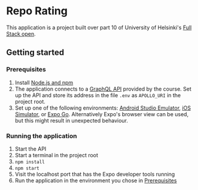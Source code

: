 # Repo Rating

This application is a project built over part 10 of University of Helsinki's [Full Stack open](https://fullstackopen.com/en/). 

## Getting started

### Prerequisites
1. Install [Node.js and npm](https://docs.npmjs.com/downloading-and-installing-node-js-and-npm)
1. The application connects to a [GraphQL API](https://github.com/fullstack-hy2020/rate-repository-api) provided by the course.
Set up the API and store its address in the file `.env` as `APOLLO_URI` in the project root.
1. Set up one of the following environments: [Android Studio Emulator](https://docs.expo.dev/workflow/android-studio-emulator/), [iOS Simulator](https://docs.expo.dev/workflow/ios-simulator/), or [Expo Go](https://expo.dev/expo-go).
Alternatively Expo's browser view can be used, but this might result in unexpected behaviour.

### Running the application
1. Start the API
1. Start a terminal in the project root
1. `npm install`
1. `npm start`
1. Visit the localhost port that has the Expo developer tools running
1. Run the application in the environment you chose in [Prerequisites](#prerequisites)
